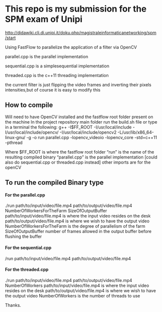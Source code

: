# This repo is my submission for the SPM exam of Unipi

http://didawiki.cli.di.unipi.it/doku.php/magistraleinformaticanetworking/spm/start

Using FastFlow to parallelize the application of a filter via OpenCV

parallel.cpp is the parallel implementation

sequential.cpp is a simplesequential implementation

threaded.cpp is the c++11 threading implementation

the current filter is just flipping the video frames and inverting their pixels intensities,but of course it is easy to modify this


## How to compile
Will need to have OpenCV installed and the fastflow root folder present on the machine 
In the project repository main folder run the build.sh file or type in a terminal the following:
g++ -I$FF_ROOT -I/usr/local/include -I/usr/local/include/opencv/ -I/usr/local/include/opencv2 -L/usr/lib/x86_64-linux-gnu/ -g -o run parallel.cpp -lopencv_videoio -lopencv_core -std=c++11 -pthread

Where $FF_ROOT is where the fastflow root folder
“run” is the name of the resulting compiled binary
“parallel.cpp” is the parallel implementation [could also do sequential.cpp or threaded.cpp instead]
other imports are for the openCV

## To run the compiled Binary type
#### For the parallel.cpp 
./run path/to/input/video/file.mp4 path/to/output/video/file.mp4 NumberOfWorkersForTheFarm SizeOfOutputBuffer
path/to/input/video/file.mp4 is where the input video resides on the desk
path/to/output/video/file.mp4 is where we wish to have the output video
NumberOfWorkersForTheFarm is the degree of parallelism of the farm
SizeOfOutputBuffer number of frames allowed in the output buffer before flushing the buffer

#### For the sequential.cpp
/run path/to/input/video/file.mp4 path/to/output/video/file.mp4 

#### For the threaded.cpp
./run path/to/input/video/file.mp4 path/to/output/video/file.mp4 NumberOfWorkers
path/to/input/video/file.mp4 is where the input video resides on the desk
path/to/output/video/file.mp4 is where we wish to have the output video
NumberOfWorkers is the number of threads to use



Thanks.


